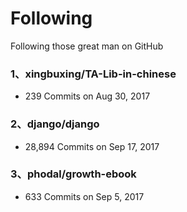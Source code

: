 # Following
Following those great man on GitHub

### 1、xingbuxing/TA-Lib-in-chinese
* 239 Commits on Aug 30, 2017

### 2、django/django
* 28,894 Commits on Sep 17, 2017

### 3、phodal/growth-ebook
* 633 Commits on Sep 5, 2017

